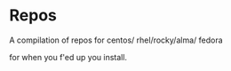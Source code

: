 # Repos

A compilation of repos for centos/ rhel/rocky/alma/ fedora

for when you f'ed up you install.
